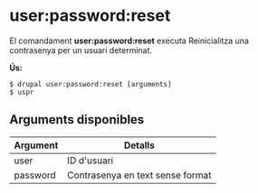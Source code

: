 # user:password:reset
El comandament **user:password:reset** executa Reinicialitza una contrasenya per un usuari determinat.

**Ús:**
```
$ drupal user:password:reset [arguments] 
$ uspr  
```

## Arguments disponibles
Argument | Detalls
---------|-------------
user | ID d'usuari
password | Contrasenya en text sense format
